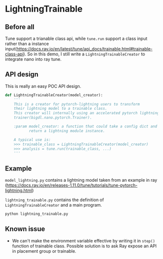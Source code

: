# LightningTrainable
## Before all
Tune support a trianable class api, while `tune.run` support a class input rather than a instance input(https://docs.ray.io/en/latest/tune/api_docs/trainable.html#trainable-class-api). So in this demo, I still write a `LightningTrainableCreator` to integrate nano into ray tune.

## API design
This is really an easy POC API design.
```python
def LightningTrainableCreator(model_creator):
    '''
    This is a creator for pytorch-lightning users to transform
    their lightning model to a trainable class.
    This creator will internally using an accelerated pytorch lightning
    trainer(bigdl.nano.pytorch.Trainer).

    :param model_creator: a function that could take a config dict and
           return a lightning module instance.

    A typical use is:
    >>> trainable_class = LightningTrainableCreator(model_creator)
    >>> analysis = tune.run(trainable_class, ...)
    '''
```

## Example
`model_lightning.py` contains a lightning model taken from an example in ray (https://docs.ray.io/en/releases-1.11.0/tune/tutorials/tune-pytorch-lightning.html)

`lightning_trainable.py` contains the definition of `LightningTrainableCreator` and a main program.
```bash
python lightning_trainable.py
```

## Known issue
- We can't make the environment variable effective by writing it in `step()` function of trainable class. Possible solution is to ask Ray expose an API in placement group or trainable.